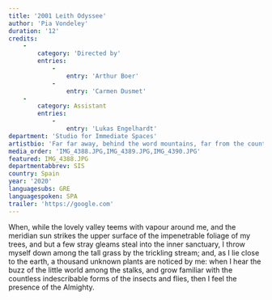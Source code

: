 ```yaml
---
title: '2001 Leith Odyssee'
author: 'Pia Vondeley'
duration: '12'
credits:
    -
        category: 'Directed by'
        entries:
            -
                entry: 'Arthur Boer'
            -
                entry: 'Carmen Dusmet'
    -
        category: Assistant
        entries:
            -
                entry: 'Lukas Engelhardt'
department: 'Studio for Immediate Spaces'
artistbio: 'Far far away, behind the word mountains, far from the countries **Vokalia** and Consonantia, there live the blind texts. Separated they live in Bookmarksgrove right at the coast of the Semantics, a large language ocean. A small river named Duden flows by their place and supplies it with the necessary regelialia. It is a paradisematic country, in which roasted parts of sentences fly into your mouth. Even the all-powerful Pointing has no control about the blind texts it is an almost unorthographic life One day however a small line of blind text by the name of Lorem Ipsum decided to leave for the far World of Grammar. The Big Oxmox advised her not to do so, because there were thousands of bad Commas, wild Question Marks and devious Semikoli, but the Little Blind Text didn’t listen. She packed her seven versalia, put her initial into the belt and made herself on the way. When she reached the first hills of the Italic Mountains, she had a last view back on the skyline of her hometown Bookmarksgrove, the headline of Alphabet Village and the subline of her own road, the Line Lane.'
media_order: 'IMG_4388.JPG,IMG_4389.JPG,IMG_4390.JPG'
featured: IMG_4388.JPG
departmentabbrev: SIS
country: Spain
year: '2020'
languagesubs: GRE
languagespoken: SPA
trailer: 'https://google.com'
---
```


When, while the lovely valley teems with vapour around me, and the meridian sun strikes the upper surface of the impenetrable foliage of my trees, and but a few stray gleams steal into the inner sanctuary, I throw myself down among the tall grass by the trickling stream; and, as I lie close to the earth, a thousand unknown plants are noticed by me: when I hear the buzz of the little world among the stalks, and grow familiar with the countless indescribable forms of the insects and flies, then I feel the presence of the Almighty.